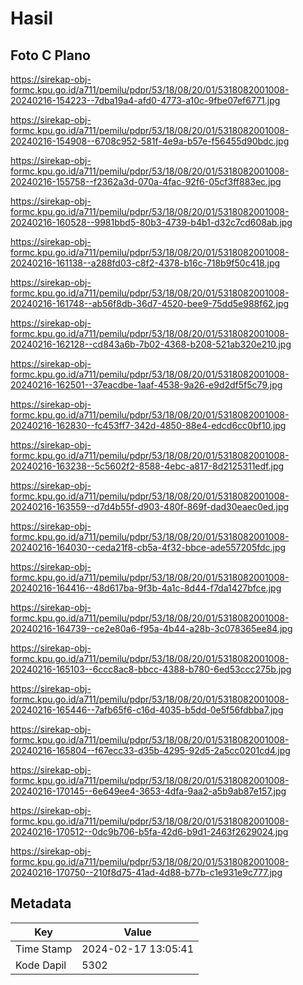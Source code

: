 # Hasil

## Foto C Plano

https://sirekap-obj-formc.kpu.go.id/a711/pemilu/pdpr/53/18/08/20/01/5318082001008-20240216-154223--7dba19a4-afd0-4773-a10c-9fbe07ef6771.jpg

https://sirekap-obj-formc.kpu.go.id/a711/pemilu/pdpr/53/18/08/20/01/5318082001008-20240216-154908--6708c952-581f-4e9a-b57e-f56455d90bdc.jpg

https://sirekap-obj-formc.kpu.go.id/a711/pemilu/pdpr/53/18/08/20/01/5318082001008-20240216-155758--f2362a3d-070a-4fac-92f6-05cf3ff883ec.jpg

https://sirekap-obj-formc.kpu.go.id/a711/pemilu/pdpr/53/18/08/20/01/5318082001008-20240216-160528--9981bbd5-80b3-4739-b4b1-d32c7cd608ab.jpg

https://sirekap-obj-formc.kpu.go.id/a711/pemilu/pdpr/53/18/08/20/01/5318082001008-20240216-161138--a288fd03-c8f2-4378-b16c-718b9f50c418.jpg

https://sirekap-obj-formc.kpu.go.id/a711/pemilu/pdpr/53/18/08/20/01/5318082001008-20240216-161748--ab56f8db-36d7-4520-bee9-75dd5e988f62.jpg

https://sirekap-obj-formc.kpu.go.id/a711/pemilu/pdpr/53/18/08/20/01/5318082001008-20240216-162128--cd843a6b-7b02-4368-b208-521ab320e210.jpg

https://sirekap-obj-formc.kpu.go.id/a711/pemilu/pdpr/53/18/08/20/01/5318082001008-20240216-162501--37eacdbe-1aaf-4538-9a26-e9d2df5f5c79.jpg

https://sirekap-obj-formc.kpu.go.id/a711/pemilu/pdpr/53/18/08/20/01/5318082001008-20240216-162830--fc453ff7-342d-4850-88e4-edcd6cc0bf10.jpg

https://sirekap-obj-formc.kpu.go.id/a711/pemilu/pdpr/53/18/08/20/01/5318082001008-20240216-163238--5c5602f2-8588-4ebc-a817-8d2125311edf.jpg

https://sirekap-obj-formc.kpu.go.id/a711/pemilu/pdpr/53/18/08/20/01/5318082001008-20240216-163559--d7d4b55f-d903-480f-869f-dad30eaec0ed.jpg

https://sirekap-obj-formc.kpu.go.id/a711/pemilu/pdpr/53/18/08/20/01/5318082001008-20240216-164030--ceda21f8-cb5a-4f32-bbce-ade557205fdc.jpg

https://sirekap-obj-formc.kpu.go.id/a711/pemilu/pdpr/53/18/08/20/01/5318082001008-20240216-164416--48d617ba-9f3b-4a1c-8d44-f7da1427bfce.jpg

https://sirekap-obj-formc.kpu.go.id/a711/pemilu/pdpr/53/18/08/20/01/5318082001008-20240216-164739--ce2e80a6-f95a-4b44-a28b-3c078365ee84.jpg

https://sirekap-obj-formc.kpu.go.id/a711/pemilu/pdpr/53/18/08/20/01/5318082001008-20240216-165103--6ccc8ac8-bbcc-4388-b780-6ed53ccc275b.jpg

https://sirekap-obj-formc.kpu.go.id/a711/pemilu/pdpr/53/18/08/20/01/5318082001008-20240216-165446--7afb65f6-c16d-4035-b5dd-0e5f56fdbba7.jpg

https://sirekap-obj-formc.kpu.go.id/a711/pemilu/pdpr/53/18/08/20/01/5318082001008-20240216-165804--f67ecc33-d35b-4295-92d5-2a5cc0201cd4.jpg

https://sirekap-obj-formc.kpu.go.id/a711/pemilu/pdpr/53/18/08/20/01/5318082001008-20240216-170145--6e649ee4-3653-4dfa-9aa2-a5b9ab87e157.jpg

https://sirekap-obj-formc.kpu.go.id/a711/pemilu/pdpr/53/18/08/20/01/5318082001008-20240216-170512--0dc9b706-b5fa-42d6-b9d1-2463f2629024.jpg

https://sirekap-obj-formc.kpu.go.id/a711/pemilu/pdpr/53/18/08/20/01/5318082001008-20240216-170750--210f8d75-41ad-4d88-b77b-c1e931e9c777.jpg


## Metadata

| Key        | Value               |
| ---------- | ------------------- |
| Time Stamp | 2024-02-17 13:05:41 |
| Kode Dapil | 5302                |



